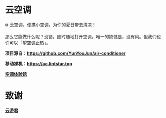 # 云空调
❄️  云空调，便携小空调，为你的夏日带去清凉！

那么它能做什么呢？没错，随时随地打开空调。唯一的缺憾是，没有风。但我们也许可以「望空调止热」。

**项目源自：https://github.com/YunYouJun/air-conditioner**

**移动裸机：https://ac.lintstar.top**

**[空调体验馆](https://www.lintstar.top/2021/05/b5afb4fa.html#%E4%BA%91%E7%A9%BA%E8%B0%83%E4%BD%93%E9%AA%8C%E9%A6%86)**

# 致谢
**[云游君](https://www.yunyoujun.cn/)**
